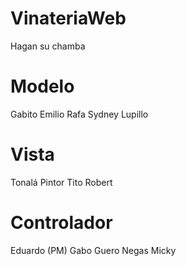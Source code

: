 # VinateriaWeb
Hagan su chamba


# Modelo
Gabito
Emilio
Rafa
Sydney
Lupillo

# Vista
Tonalá
Pintor
Tito
Robert

# Controlador
Eduardo (PM)
Gabo
Guero
Negas
Micky
